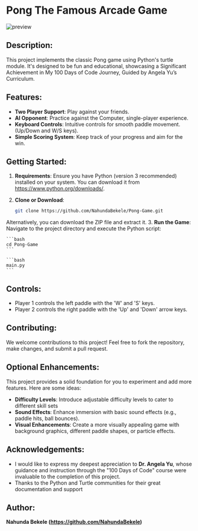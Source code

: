 
# Pong The Famous Arcade Game

![preview](https://github.com/NahundaBekele/Pong-Game/assets/138674654/2d197d15-2d1e-4a4d-8783-87620ff80855)

## Description:

This project implements the classic Pong game using Python's turtle module. It's designed to be fun and educational, showcasing a Significant Achievement in My 100 Days of Code Journey, Guided by Angela Yu’s Curriculum.

## Features:

- **Two Player Support**: Play against your friends.
- **AI Opponent**: Practice against the Computer, single-player experience.
- **Keyboard Controls**: Intuitive controls for smooth paddle movement. (Up/Down and W/S keys).
- **Simple Scoring System**: Keep track of your progress and aim for the win.

## Getting Started:

1. **Requirements**: Ensure you have Python (version 3 recommended) installed on your system. You can download it from https://www.python.org/downloads/.
2. **Clone or Download**:

    ```bash
    git clone https://github.com/NahundaBekele/Pong-Game.git
    ```
  Alternatively, you can download the ZIP file and extract it.
3. **Run the Game**: Navigate to the project directory and execute the Python script:

    ```bash
    cd Pong-Game
    ```

    ```bash
    main.py
    ```

## Controls:

- Player 1 controls the left paddle with the 'W' and 'S' keys.
- Player 2 controls the right paddle with the 'Up' and 'Down' arrow keys.

## Contributing:

We welcome contributions to this project! Feel free to fork the repository, make changes, and submit a pull request. 

## Optional Enhancements:

This project provides a solid foundation for you to experiment and add more features. Here are some ideas:

- **Difficulty Levels**: Introduce adjustable difficulty levels to cater to different skill sets
- **Sound Effects**: Enhance immersion with basic sound effects (e.g., paddle hits, ball bounces).
- **Visual Enhancements**: Create a more visually appealing game with background graphics, different paddle shapes, or particle effects.

## Acknowledgements:

- I would like to express my deepest appreciation to **Dr. Angela Yu**, whose guidance and instruction through the "100 Days of Code" course were invaluable to the completion of this project.
- Thanks to the Python and Turtle communities for their great documentation and support

## Author:
 **Nahunda Bekele (https://github.com/NahundaBekele)**
